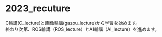 # 2023_recuture

C輪講(C_lecture)と画像輪講(gazou_lecture)から学習を始めます。
<br>終わり次第、ROS輪講（ROS_lecture）とAI輪講（AI_lecture）を進めます。

